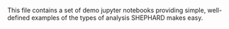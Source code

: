 This file contains a set of demo jupyter notebooks providing simple, well-defined examples of the types of analysis SHEPHARD makes easy.

